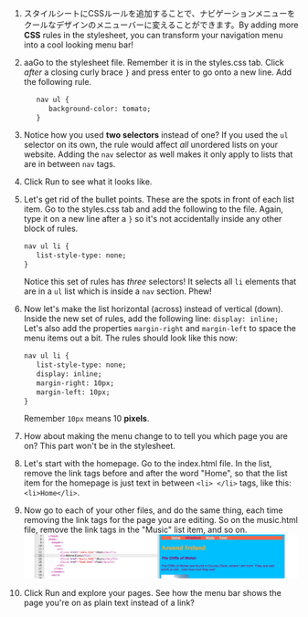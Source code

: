 1. スタイルシートにCSSルールを追加することで、ナビゲーションメニューをクールなデザインのメニューバーに変えることができます。By adding more **CSS** rules in the stylesheet, you can transform your navigation menu into a cool looking menu bar! 
2. aaGo to the stylesheet file. Remember it is in the styles.css tab. Click _after_ a closing curly brace `}` and press enter to go onto a new line. Add the following rule.
   ```
      nav ul {
         background-color: tomato;
      }
   ```
3. Notice how you used **two selectors** instead of one? If you used the `ul` selector on its own, the rule would affect _all_ unordered lists on your website. Adding the `nav` selector as well makes it only apply to lists that are in between `nav` tags.
4. Click Run to see what it looks like. 
5. Let's get rid of the bullet points. These are the spots in front of each list item. Go to the styles.css tab and add the following to the file. Again, type it on a new line after a `}` so it's not accidentally inside any other block of rules.

   ```
   nav ul li {
      list-style-type: none;
   }
   ```

   Notice this set of rules has _three_ selectors! It selects all `li` elements that are in a `ul` list which is inside a `nav` section. Phew!

6. Now let's make the list horizontal \(across\) instead of vertical \(down\). Inside the new set of rules, add the following line: `display: inline;` Let's also add the properties `margin-right` and `margin-left` to space the menu items out a bit. The rules should look like this now:

   ```
   nav ul li {
      list-style-type: none;
      display: inline;
      margin-right: 10px;
      margin-left: 10px;
   }
   ```

   Remember `10px` means 10 **pixels**.

7. How about making the menu change to to tell you which page you are on? This part won't be in the stylesheet.

8. Let's start with the homepage. Go to the index.html file. In the list, remove the link tags before and after the word "Home", so that the list item for the homepage is just text in between `<li> </li>` tags, like this: `<li>Home</li>`.
9. Now go to each of your other files, and do the same thing, each time removing the link tags for the page you are editing. So on the music.html file, remove the link tags in the "Music" list item, and so on. ![](assets/MenuPageLinkRemoved2.png)
10. Click Run and explore your pages. See how the menu bar shows the page you're on as plain text instead of a link?



